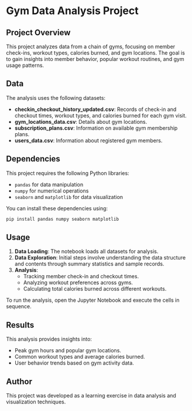 
# Gym Data Analysis Project

## Project Overview

This project analyzes data from a chain of gyms, focusing on member check-ins, workout types, calories burned, and gym locations. The goal is to gain insights into member behavior, popular workout routines, and gym usage patterns.

## Data

The analysis uses the following datasets:
- **checkin_checkout_history_updated.csv**: Records of check-in and checkout times, workout types, and calories burned for each gym visit.
- **gym_locations_data.csv**: Details about gym locations.
- **subscription_plans.csv**: Information on available gym membership plans.
- **users_data.csv**: Information about registered gym members.

## Dependencies

This project requires the following Python libraries:
- `pandas` for data manipulation
- `numpy` for numerical operations
- `seaborn` and `matplotlib` for data visualization

You can install these dependencies using:
```bash
pip install pandas numpy seaborn matplotlib
```

## Usage

1. **Data Loading**: The notebook loads all datasets for analysis.
2. **Data Exploration**: Initial steps involve understanding the data structure and contents through summary statistics and sample records.
3. **Analysis**:
   - Tracking member check-in and checkout times.
   - Analyzing workout preferences across gyms.
   - Calculating total calories burned across different workouts.

To run the analysis, open the Jupyter Notebook and execute the cells in sequence.

## Results

This analysis provides insights into:
- Peak gym hours and popular gym locations.
- Common workout types and average calories burned.
- User behavior trends based on gym activity data.

## Author

This project was developed as a learning exercise in data analysis and visualization techniques.
